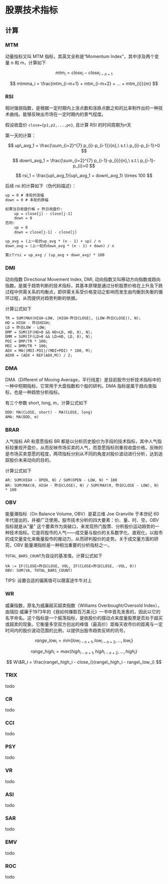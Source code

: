 # 股票技术指标

## 计算

### MTM

动量指标又叫 MTM 指标，其英文全称是“Momentum Index”，其中涉及两个变量 n 和 m，计算如下

$$
mtm_i = close_i - close_{i-n+1}
$$

$$
mtmma_i = \frac{mtm_{i-m+1} + mtm_{i-m+2} + ... + mtm_{i}}{m}
$$

### RSI

相对强弱指数，是根据一定时期内上涨点数和涨跌点数之和的比率制作出的一种技术曲线。能够反映出市场在一定时期内的景气程度。

假设收盘价 `close={p1,p2,...,pn}`, 且计算 RSI 的时间周期为$n$天

第一天的计算：

$$
up\_avg_1 = \frac{\sum_{i=2}^{7} p_{i}-p_{i-1}}{n},\ s.t.\ p_{i}-p_{i-1}>0
$$

$$
down\_avg_1 = \frac{\sum_{i=2}^{7} p_{i-1}-p_{i}}{n},\ s.t.\ p_{i-1}-p_{i}>0
$$

$$
rsi_1 = \frac{up\_avg_1}{up\_avg_1 + down\_avg_1} \times 100
$$

后续 rsi 的计算如下（伪代码描述）：

```txt
up = 0 # 本轮的涨幅
down = 0 # 本轮的跌幅

如果当日收盘价格 > 昨日收盘价:
    up = close[j] - close[j-1]
    down = 0
否则:
    up = 0
    down = close[j-1] - close[j]

up_avg = (上一轮的up_avg * (n - 1) + up) / n
down_avg = (上一轮的down_avg * (n - 1) + down) / n

第i个rsi = up_avg / (up_avg + down_avg) * 100
```

### DMI

动向指数 Directional Movement Index, DMI, 动向指数又叫移动方向指数或趋向指数。是属于趋势判断的技术指标，其基本原理是通过分析股票价格在上升及下跌过程中供需关系的均衡点，即供需关系受价格变动之影响而发生由均衡到失衡的循环过程，从而提供对趋势判断的依据。

计算公式如下

```txt
TR = SUM(MAX(HIGH-LOW, |HIGH-昨日CLOSE|, |LOW-昨日CLOSE|), N);
HD = HIGH - 昨日HIGH;
LD = 昨日LOW - LOW;
DMP = SUM(IF(HD>0 && HD>LD, HD, 0), N);
DMM = SUM(IF(LD>0 && LD>HD, LD, 0), N);
PDI = DMP/TR * 100;
MDI = DMM/TR * 100;
ADX = MA(|MDI-PDI|/(MDI+PDI) * 100, M);
ADXR = (ADX + REF(ADX,M)) / 2;
```

### DMA

DMA（Different of Moving Average，平行线差）是目前股市分析技术指标中的一种中短期指标，它常用于大盘指数和个股的研判。DMA 指标是属于趋向类指标，也是一种趋势分析指标。

有三个参数 short, long, m，计算公式如下

```txt
DDD: MA(CLOSE, short) - MA(CLOSE, long)
AMA: MA(DDD, m)
```

### BRAR

人气指标 AR 和意愿指标 BR 都是以分析历史股价为手段的技术指标，其中人气指标较重视开盘价，从而反映市场买卖的人气，而意愿指标则重视收盘价格，反映的是市场买卖意愿的程度，两项指标分别从不同的角度对股价波动进行分析，达到追踪股价未来动向的目的。

计算公式如下

```text
AR: SUM(HIGH - OPEN, N) / SUM(OPEN - LOW, N) * 100
BR: SUM(MAX(0, HIGH - 昨日CLOSE), N) / SUM(MAX(0, 昨日CLOSE - LOW), N) * 100
```

### OBV

能量潮指标（On Balance Volume, OBV）是葛兰维 Joe Granville 于本世纪 60 年代提出的，并被广泛使用。股市技术分析的四大要素：价、量、时、空。OBV 指标就是从"量" 这个要素作为突破口，来发现热门股票、分析股价运动趋势的一种技术指标。它是将股市的人气——成交量与股价的关系数字化、直观化，以股市的成交量变化来衡量股市的推动力，从而研判股价的走势。关于成交量方面的研究，OBV 能量潮指标是一种相当重要的分析指标之一。

`TOTAL_BARS_COUNT`为自设的基准值，计算公式如下

```text
VA := IF(CLOSE>昨日CLOSE, VOL, IF(CLOSE<昨日CLOSE, -VOL, 0))
OBV: SUM(VA, TOTAL_BARS_COUNT)
```

TIPS: 设置合适的偏离值可以跟富途牛牛对上

### WR

威廉指数，原名为威廉超买超卖指数（Williams Overbought/Oversold Index），由瑞拉·威廉于1973年的《我如何赚取百万美元》一书中首先发表的，因此以它的名字命名。这个指标是一个振荡指标，是依股价的摆动点来度量股票是否处于超买或超卖的现象。它衡量多空双方创出的峰值（最高价）距每天收市价的距离与一定时间内的股价波动范围的比例，以提供出股市趋势反转的讯号。

$$
range\_low_i = min\{low_{i-n+1}, low_{i-n+2}, ..., low_{i}\}
$$

$$
range\_high_i = max\{high_{i-n+1}, high_{i-n+2}, ..., high_{i}\}
$$

$$
W\&R_i = \frac{range\_high_i - close_i}{range\_high_i - range\_low_i}
$$

### TRIX

todo

### CR

todo

### CCI

todo

### PSY

todo

### VR

todo

### ASI

todo

### SAR

todo

### EMV

todo

### ROC

todo
